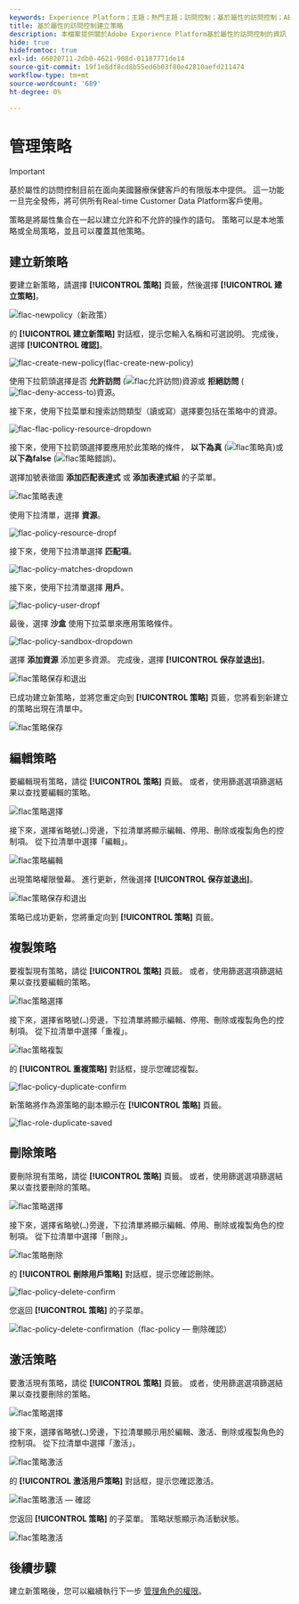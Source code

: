 ```yaml
---
keywords: Experience Platform；主題；熱門主題；訪問控制；基於屬性的訪問控制；ABAC
title: 基於屬性的訪問控制建立策略
description: 本檔案提供關於Adobe Experience Platform基於屬性的訪問控制的資訊
hide: true
hidefromtoc: true
exl-id: 66820711-2db0-4621-908d-01187771de14
source-git-commit: 19f1e8df8cd8b55ed6b03f80e42810aefd211474
workflow-type: tm+mt
source-wordcount: '689'
ht-degree: 0%

---
```


# 管理策略

>[!IMPORTANT]
>
>基於屬性的訪問控制目前在面向美國醫療保健客戶的有限版本中提供。 這一功能一旦完全發佈，將可供所有Real-time Customer Data Platform客戶使用。

策略是將屬性集合在一起以建立允許和不允許的操作的語句。 策略可以是本地策略或全局策略，並且可以覆蓋其他策略。

## 建立新策略

要建立新策略，請選擇 **[!UICONTROL 策略]** 頁籤，然後選擇 **[!UICONTROL 建立策略]**。

![flac-newpolicy（新政策）](../../images/flac-ui/flac-new-policy.png)

的 **[!UICONTROL 建立新策略]** 對話框，提示您輸入名稱和可選說明。 完成後，選擇 **[!UICONTROL 確認]**。

![flac-create-new-policy(flac-create-new-policy)](../../images/flac-ui/flac-create-new-policy.png)

使用下拉箭頭選擇是否 **允許訪問** (![flac允許訪問](../../images/flac-ui/flac-permit-access-to.png))資源或 **拒絕訪問** (![flac-deny-access-to](../../images/flac-ui/flac-deny-access-to.png))資源。

接下來，使用下拉菜單和搜索訪問類型（讀或寫）選擇要包括在策略中的資源。

![flac-flac-policy-resource-dropdown](../../images/flac-ui/flac-policy-resource-dropdown.png)

接下來，使用下拉箭頭選擇要應用於此策略的條件， **以下為真** (![flac策略真](../../images/flac-ui/flac-policy-true.png))或 **以下為false** (![flac策略錯誤](../../images/flac-ui/flac-policy-false.png))。

選擇加號表徵圖 **添加匹配表達式** 或 **添加表達式組** 的子菜單。

![flac策略表達](../../images/flac-ui/flac-policy-expression.png)

使用下拉清單，選擇 **資源**。

![flac-policy-resource-dropf](../../images/flac-ui/flac-policy-resource-dropdown.png)

接下來，使用下拉清單選擇 **匹配項**。

![flac-policy-matches-dropdown](../../images/flac-ui/flac-policy-matches-dropdown.png)

接下來，使用下拉清單選擇 **用戶**。

![flac-policy-user-dropf](../../images/flac-ui/flac-policy-user-dropdown.png)

最後，選擇 **沙盒** 使用下拉菜單來應用策略條件。

![flac-policy-sandbox-dropdown](../../images/flac-ui/flac-policy-sandboxes-dropdown.png)

選擇 **添加資源** 添加更多資源。 完成後，選擇 **[!UICONTROL 保存並退出]**。

![flac策略保存和退出](../../images/flac-ui/flac-policy-save-and-exit.png)

已成功建立新策略，並將您重定向到 **[!UICONTROL 策略]** 頁籤，您將看到新建立的策略出現在清單中。

![flac策略保存](../../images/flac-ui/flac-policy-saved.png)

## 編輯策略

要編輯現有策略，請從 **[!UICONTROL 策略]** 頁籤。 或者，使用篩選選項篩選結果以查找要編輯的策略。

![flac策略選擇](../../images/flac-ui/flac-policy-select.png)

接下來，選擇省略號(`…`)旁邊，下拉清單將顯示編輯、停用、刪除或複製角色的控制項。 從下拉清單中選擇「編輯」。

![flac策略編輯](../../images/flac-ui/flac-policy-edit.png)

出現策略權限螢幕。 進行更新，然後選擇 **[!UICONTROL 保存並退出]**。

![flac策略保存和退出](../../images/flac-ui/flac-policy-save-and-exit.png)

策略已成功更新，您將重定向到 **[!UICONTROL 策略]** 頁籤。

## 複製策略

要複製現有策略，請從 **[!UICONTROL 策略]** 頁籤。 或者，使用篩選選項篩選結果以查找要編輯的策略。

![flac策略選擇](../../images/flac-ui/flac-policy-select.png)

接下來，選擇省略號(`…`)旁邊，下拉清單將顯示編輯、停用、刪除或複製角色的控制項。 從下拉清單中選擇「重複」。

![flac策略複製](../../images/flac-ui/flac-policy-duplicate.png)

的 **[!UICONTROL 重複策略]** 對話框，提示您確認複製。

![flac-policy-duplicate-confirm](../../images/flac-ui/flac-duplicate-confirm.png)

新策略將作為源策略的副本顯示在 **[!UICONTROL 策略]** 頁籤。

![flac-role-duplicate-saved](../../images/flac-ui/flac-role-duplicate-saved.png)

## 刪除策略

要刪除現有策略，請從 **[!UICONTROL 策略]** 頁籤。 或者，使用篩選選項篩選結果以查找要刪除的策略。

![flac策略選擇](../../images/flac-ui/flac-policy-select.png)

接下來，選擇省略號(`…`)旁邊，下拉清單將顯示編輯、停用、刪除或複製角色的控制項。 從下拉清單中選擇「刪除」。

![flac策略刪除](../../images/flac-ui/flac-policy-delete.png)

的 **[!UICONTROL 刪除用戶策略]** 對話框，提示您確認刪除。

![flac-policy-delete-confirm](../../images/flac-ui/flac-policy-delete-confirm.png)

您返回 **[!UICONTROL 策略]** 的子菜單。

![flac-policy-delete-confirmation（flac-policy — 刪除確認）](../../images/flac-ui/flac-policy-delete-confirmation.png)

## 激活策略

要激活現有策略，請從 **[!UICONTROL 策略]** 頁籤。 或者，使用篩選選項篩選結果以查找要刪除的策略。

![flac策略選擇](../../images/flac-ui/flac-policy-select.png)

接下來，選擇省略號(`…`)旁邊，下拉清單顯示用於編輯、激活、刪除或複製角色的控制項。 從下拉清單中選擇「激活」。

![flac策略激活](../../images/flac-ui/flac-policy-delete.png)

的 **[!UICONTROL 激活用戶策略]** 對話框，提示您確認激活。

![flac策略激活 — 確認](../../images/flac-ui/flac-policy-activate-confirm.png)

您返回 **[!UICONTROL 策略]** 的子菜單。 策略狀態顯示為活動狀態。

![flac策略激活](../../images/flac-ui/flac-policy-activated.png)

## 後續步驟

建立新策略後，您可以繼續執行下一步 [管理角色的權限](permissions.md)。
